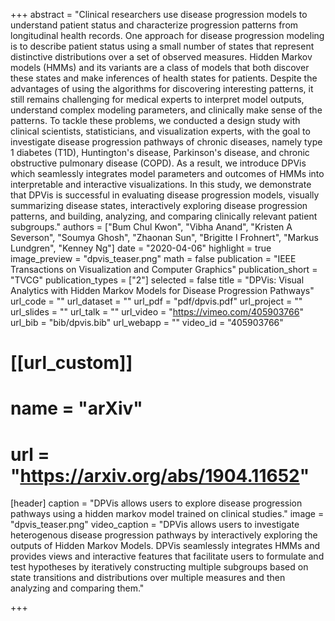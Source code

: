 +++
abstract = "Clinical researchers use disease progression models to understand patient status and characterize progression patterns from longitudinal health records. One approach for disease progression modeling is to describe patient status using a small number of states that represent distinctive distributions over a set of observed measures. Hidden Markov models (HMMs) and its variants are a class of models that both discover these states and make inferences of health states for patients. Despite the advantages of using the algorithms for discovering interesting patterns, it still remains challenging for medical experts to interpret model outputs, understand complex modeling parameters, and clinically make sense of the patterns. To tackle these problems, we conducted a design study with clinical scientists, statisticians, and visualization experts, with the goal to investigate disease progression pathways of chronic diseases, namely type 1 diabetes (T1D), Huntington's disease, Parkinson's disease, and chronic obstructive pulmonary disease (COPD). As a result, we introduce DPVis which seamlessly integrates model parameters and outcomes of HMMs into interpretable and interactive visualizations. In this study, we demonstrate that DPVis is successful in evaluating disease progression models, visually summarizing disease states, interactively exploring disease progression patterns, and building, analyzing, and comparing clinically relevant patient subgroups."
authors = ["Bum Chul Kwon", "Vibha Anand", "Kristen A Severson", "Soumya Ghosh", "Zhaonan Sun", "Brigitte I Frohnert", "Markus Lundgren", "Kenney Ng"]
date = "2020-04-06"
highlight = true
image_preview = "dpvis_teaser.png"
math = false
publication = "IEEE Transactions on Visualization and Computer Graphics"
publication_short = "TVCG"
publication_types = ["2"]
selected = false
title = "DPVis: Visual Analytics with Hidden Markov Models for Disease Progression Pathways"
url_code = ""
url_dataset = ""
url_pdf = "pdf/dpvis.pdf"
url_project = ""
url_slides = ""
url_talk = ""
url_video = "https://vimeo.com/405903766"
url_bib = "bib/dpvis.bib"
url_webapp = ""
video_id = "405903766"

# [[url_custom]]
# name = "arXiv"
# url = "https://arxiv.org/abs/1904.11652"


[header]
  caption = "DPVis allows users to explore disease progression pathways using a hidden markov model trained on clinical studies."
  image = "dpvis_teaser.png"
  video_caption = "DPVis allows users to investigate heterogenous disease progression pathways by interactively exploring the outputs of Hidden Markov Models. DPVis seamlessly integrates HMMs and provides views and interactive features that facilitate users to formulate and test hypotheses by iteratively constructing multiple subgroups based on state transitions and distributions over multiple measures and then analyzing and comparing them."

+++

